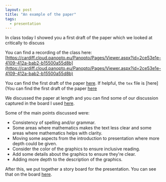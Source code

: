 ```yaml
---
layout: post
title: "An example of the paper"
tags:
  - presentation
---
```


In class today I showed you a first draft of the paper which we looked at
critically to discuss

You can find a recording of the class here: [https://cardiff.cloud.panopto.eu/Panopto/Pages/Viewer.aspx?id=2ce53e1e-4109-412a-bab2-b15500a55d8b](https://cardiff.cloud.panopto.eu/Panopto/Pages/Viewer.aspx?id=2ce53e1e-4109-412a-bab2-b15500a55d8b)

You can find the first draft of the paper
[here]({{site.baseurl}}/assets/examples/the-evolution-of-the-two-thirds-of-the-average-game/paper/main.pdf). If helpful, the `tex` file is [here](You can find the first draft of the paper
[here]({{site.baseurl}}/assets/examples/the-evolution-of-the-two-thirds-of-the-average-game/paper/main.tex)

We discussed the paper at length and you can find some of our discussion
captured in the board I used
[here]({{site.baseurl}}/assets/2023-2024/boards/the-evolution-of-the-two-thirds-of-the-average-game/main.pdf).

Some of the main points discussed were:

- Consistency of spelling and/or grammar.
- Some areas where mathematics makes the text less clear and some areas where
  mathematics helps with clarity.
- Moving some aspects from the introduction to presentation where more depth
  could be given.
- Consider the color of the graphics to ensure inclusive reading.
- Add some details about the graphics to ensure they're clear.
- Adding more depth to the description of the graphics.

After this, we put together a story board for the presentation. You can see that
on the board
[here]({{site.baseurl}}/assets/2023-2024/boards/the-evolution-of-the-two-thirds-of-the-average-game/main.pdf).
